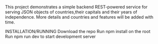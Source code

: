 This project demonstrates a simple backend REST-powered service for serving JSON objects of countries,their capitals and their years of independence.
More details and countries and features will be added with time.

INSTALLATION/RUNNING
Download the repo
Run npm install on the root
Run npm run dev to start development server
